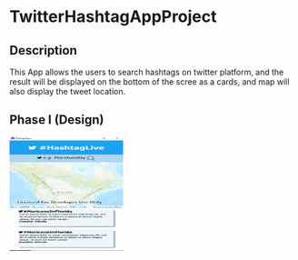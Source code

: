# TwitterHashtagAppProject

## Description
 This App allows the users to search hashtags on twitter platform, and the result will be displayed on the 
 bottom of the scree as a cards, and map will also display the tweet location. 
 
## Phase I (Design)
 <img src="https://github.com/yousuf1997/TwitterHashtagAppProject/blob/master/Phase1.PNG" width="200" height="200">
